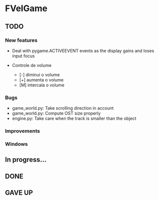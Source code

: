 
# FVelGame

## TODO

### New features

- Deal with pygame.ACTIVEEVENT events as the display gains and loses input focus

- Controle de volume
  - [-] diminui o volume
  - [+] aumenta o volume
  - [M] intercala o volume

### Bugs

- game_world.py: Take scrolling direction in account
- game_world.py: Compute OST size properly
- engine.py:     Take care when the track is smaller than the object


### Improvements

### Windows

## In progress...


## DONE


## GAVE UP
